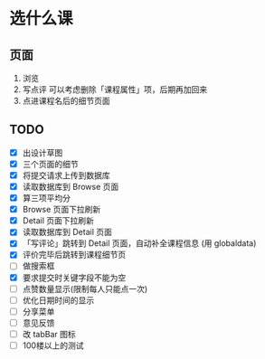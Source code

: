 # 选什么课

## 页面
1. 浏览
2. 写点评
	可以考虑删除「课程属性」项，后期再加回来
3. 点进课程名后的细节页面

## TODO
- [x] 出设计草图
- [x] 三个页面的细节
- [x] 将提交请求上传到数据库
- [x] 读取数据库到 Browse 页面
- [x] 算三项平均分
- [x] Browse 页面下拉刷新
- [x] Detail 页面下拉刷新
- [x] 读取数据库到 Detail 页面
- [x] 「写评论」跳转到 Detail 页面，自动补全课程信息 (用 globaldata)
- [x] 评价完毕后跳转到课程细节页
- [ ] 做搜索框
- [x] 要求提交时关键字段不能为空
- [ ] 点赞数量显示(限制每人只能点一次)
- [ ] 优化日期时间的显示
- [ ] 分享菜单
- [ ] 意见反馈
- [ ] 改 tabBar 图标
- [ ] 100楼以上的测试
